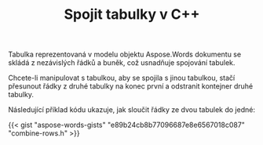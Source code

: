 ﻿---
title: Spojit tabulky v C++
second_title: Aspose.Words pro C++
articleTitle: Připojte Se K Tabulkám
linktitle: Připojte Se K Tabulkám
description: "Pokročilé manipulace s tabulkami. Jak sloučit dvě tabulky do jedné C++. Připojte tabulky pomocí C++."
type: docs
weight: 90
url: /cs/cpp/join-tables/
timestamp: 2024-01-27-14-07-04
---

Tabulka reprezentovaná v modelu objektu Aspose.Words dokumentu se skládá z nezávislých řádků a buněk, což usnadňuje spojování tabulek.

Chcete-li manipulovat s tabulkou, aby se spojila s jinou tabulkou, stačí přesunout řádky z druhé tabulky na konec první a odstranit kontejner druhé tabulky.

Následující příklad kódu ukazuje, jak sloučit řádky ze dvou tabulek do jedné:

{{< gist "aspose-words-gists" "e89b24cb8b77096687e8e6567018c087" "combine-rows.h" >}}
